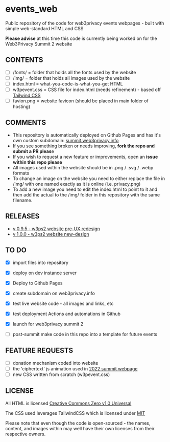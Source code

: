 # events_web

Public repository of the code for web3privacy events webpages -  built with simple web-standard HTML and CSS

**Please advise** at this time this code is currently being worked on for the Web3Privacy Summit 2 website

## CONTENTS

- [ ] /fonts/            =  folder that holds all the fonts used by the website
- [ ] /img/              =  folder that holds all images used by the website
- [ ] index.html         =  what-you-code-is-what-you-get HTML
- [ ] w3pevent.css       =  CSS file for index.html (needs refinement) - based off [Tailwind CSS](https://tailwindcss.com/)
- [ ] favion.png         =  website favicon (should be placed in main folder of hosting)

## COMMENTS

- This repository is automatically deployed on Github Pages and has it's own custom subdomain: [summit.web3privacy.info](https://summit.web3privacy.info/)
- If you see something broken or needs improving, **fork the repo and submit a PR pleas**e
- If you wish to request a new feature or improvements, open an **issue within this repo please**
- All images used within the website should be in .png / .svg / .webp formats
- To change an image on the website you need to either replace the file in /img/ with one named exactly as it is online (i.e. privacy.png)
- To add a new image you need to edit the index.html to point to it and then add the actual to the /img/ folder in this repository with the same filename.

## RELEASES

- [v 0.9.5 - w3ps2 website pre-UX redesign](https://github.com/web3privacy/events_web/releases/tag/w3ps2)
- [v 1.0.0 - w3ps2 website new-design](https://github.com/web3privacy/events_web/releases/tag/w3ps2)
 

## TO DO 

- [x] import files into repository
- [x] deploy on dev instance server
- [x] Deploy to Github Pages
- [x] create subdomain on web3privacy.info
- [x] test live website code - all images and links, etc
- [x] test deployment Actions and automations in Github
- [x] launch for web3privacy summit 2
- [ ] post-summit make code in this repo into a template for future events


## FEATURE REQUESTS

- [ ] donation mechanism coded into website
- [ ] the 'ciphertext' js animation used in [2022 summit webpage](https://prague22.web3privacy.info/)
- [ ] new CSS written from scratch (w3pevent.css)

## LICENSE

All HTML is licensed [Creative Commons Zero v1.0 Universal](https://creativecommons.org/publicdomain/zero/1.0/)

The CSS used leverages TailwindCSS which is licensed under [MIT](https://github.com/tailwindlabs/tailwindcss/blob/next/LICENSE)

Please note that even though the code is open-sourced - the names, content, and images within may well have their own licenses from their respective owners.
